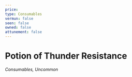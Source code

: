 ```yaml
---
price: 
type: Consumables
vermun: false
seen: false
owned: false
attunement: false
---
```

# Potion of Thunder Resistance

*Consumables, Uncommon*